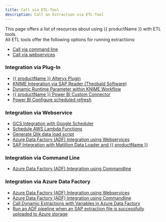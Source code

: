 ```yaml
---
title: Call via ETL-Tool
description: Call an Extraction via ETL-Tool
---
```


This page offers a list of resources about using {{ productName }} with ETL tools.<br>
All ETL tools offer the following options for running extractions:
- [Call via command line](./call-via-commandline) 
- [Call via webservices](./call-via-webservice)

### Integration via Plug-In
- [{{ productName }} Alteryx Plugin](../destinations/alteryx.md#requirements)
- [KNIME Integration via SAP Reader (Theobald Software)](../../knowledge-base/knime-integration-via-sap-reader.md)
- [Dynamic Runtime Parameter within KNIME Workflow](../../knowledge-base/dynamic-runtime-paramater-within-KNIME-workflow.md)
- [{{ productName }} Power BI Custom Connector](#link)
- [Power BI Configure scheduled refresh](https://docs.microsoft.com/en-us/power-bi/connect-data/refresh-scheduled-refresh)

### Integration via Webservice
- [GCS Integration with Google Scheduler](https://cloud.google.com/scheduler/docs/creating)
- [Schedule AWS Lambda Functions](https://docs.aws.amazon.com/AmazonCloudWatch/latest/events/RunLambdaSchedule.html)
- [Generate Qlik data load script](../destinations/qliksense-qlikview.md#generating-a-data-load-script)
- [Azure Data Factory (ADF) Integration using Webservices](../../knowledge-base/adf-integration-using-webservices.md)
- [SAP Integration with Matillion Data Loader and {{ productName }}](../../knowledge-base/create-a-custom-cennector-in-matillion-data-loader.md)


### Integration via Command Line
- [Azure Data Factory (ADF) Integration using Commandline](../../knowledge-base/adf-integration-using-command-line.md)

### Integration via Azure Data Factory

- [Azure Data Factory (ADF) Integration using Webservices](../../knowledge-base/adf-integration-using-webservices.md)
- [Azure Data Factory (ADF) Integration using Commandline](../../knowledge-base/adf-integration-using-command-line.md)
- [Call Dynamic Extractions with Variables in Azure Data Factory](../../knowledge-base/call-dynamic-extractions-with-variables-in-adf.md)
- [Run an ADF pipeline when an SAP extraction file is successfully uploaded to Azure storage](../../knowledge-base/run-an-ADF-pipeline-when-sap-extraction-file-is-successfully-uploaded-to-Azure-storage.md)
